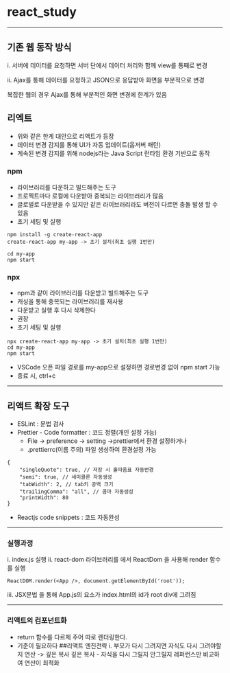 # react_study

---

## 기존 웹 동작 방식

i. 서버에 데이터를 요청하면 서버 단에서 데이터 처리와 함께 view를 통째로 변경

ii. Ajax를 통해 데이터를 요청하고 JSON으로 응답받아 화면을 부분적으로 변경

복잡한 웹의 경우 Ajax를 통해 부분적인 화면 변경에 한계가 있음

## 리엑트

- 위와 같은 한계 대안으로 리액트가 등장
- 데이터 변경 감지를 통해 UI가 자동 업데이트(옵저버 패턴)
- 계속된 변경 감지를 위해 nodejs라는 Java Script 런타임 환경 기반으로 동작

### npm

- 라이브러리를 다운하고 빌드해주는 도구
- 프로젝트마다 로컬에 다운받아 중복되는 라이브러리가 많음
- 글로벌로 다운받을 수 있지만 같은 라이브러리라도 버전이 다르면 충돌 발생 할 수 있음
- 초기 세팅 및 실행

```
npm install -g create-react-app
create-react-app my-app -> 초기 설치(최초 실행 1번만)

cd my-app
npm start
```

### npx

- npm과 같이 라이브러리를 다운받고 빌드해주는 도구
- 캐싱을 통해 중복되는 라이브러리를 재사용
- 다운받고 실행 후 다시 삭제한다
- 권장
- 초기 세팅 및 실행

```
npx create-react-app my-app -> 초기 설치(최초 실행 1번만)
cd my-app
npm start
```

- VSCode 오픈 파일 경로를 my-app으로 설정하면 경로변경 없이 npm start 가능
- 종료 시, ctrl+c

---

## 리액트 확장 도구

- ESLint : 문법 검사
- Prettier - Code formatter : 코드 정렬(개인 설정 가능)
  - File -> preference -> setting ->prettier에서 환경 설정하거나
  - .prettierrc(이름 주의) 파일 생성하여 환경설정 가능

```
{
    "singleQuote": true, // 저장 시 홀따옴표 자동변경
    "semi": true, // 세미콜론 자동생성
    "tabWidth": 2, // tab키 공백 크기
    "trailingComma": "all", // 콤마 자동생성
    "printWidth": 80
}
```

- Reactjs code snippets : 코드 자동완성

---

### 실행과정

i. index.js 실행
ii. react-dom 라이브러리를 에서 ReactDom 을 사용해 render 함수를 실행

```
ReactDOM.render(<App />, document.getElementById('root'));
```

iii. JSX문법 <App />을 통해 App.js의 요소가 index.html의 id가 root div에 그려짐

---

### 리액트의 컴포넌트화

- return 함수를 다르제 주어 따로 렌더링한다.
- 기준이 필요하다 ##리액트 엔진전략
  i. 부모가 다시 그려지면 자식도 다시 그려야할지 연산 -> 깊은 복사
  깊은 복사 - 자식을 다시 그릴지 안그릴지 레퍼런스만 비교하여 연산이 최적화
